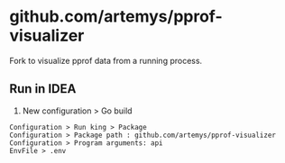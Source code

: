 # github.com/artemys/pprof-visualizer

Fork to visualize pprof data from a running process.

## Run in IDEA

1. New configuration > Go build
```
Configuration > Run king > Package
Configuration > Package path : github.com/artemys/pprof-visualizer
Configuration > Program arguments: api
EnvFile > .env
```
